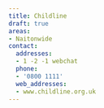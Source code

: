 ```yaml
---
title: Childline
draft: true
areas:
- Naitonwide
contact:
  addresses:
  - 1 -2 -1 webchat
  phone:
  - '0800 1111'
  web_addresses:
  - www.childline.org.uk
---
```


